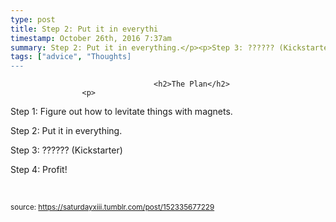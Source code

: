 ```yaml
---
type: post
title: Step 2: Put it in everythi
timestamp: October 26th, 2016 7:37am
summary: Step 2: Put it in everything.</p><p>Step 3: ?????? (Kickstarter)</p>
tags: ["advice", "Thoughts]
---
```


                
                
                                    <h2>The Plan</h2>
                    <p>

Step 1: Figure out how to levitate things with magnets.</p><p>Step 2: Put it in everything.</p><p>Step 3: ?????? (Kickstarter)</p><p>Step 4: Profit!

<br/></p>
                
                
                
                
                
                
                                
<small>source: https://saturdayxiii.tumblr.com/post/152335677229</small>